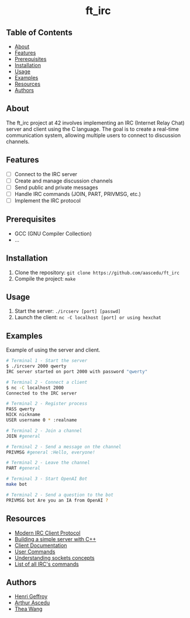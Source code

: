 <center>

# ft_irc

</center>

## Table of Contents

- [About](#about)
- [Features](#features)
- [Prerequisites](#prerequisites)
- [Installation](#installation)
- [Usage](#usage)
- [Examples](#examples)
- [Resources](#resources)
- [Authors](#authors)

## About

The ft_irc project at 42 involves implementing an IRC (Internet Relay Chat) server and client using the C language. The goal is to create a real-time communication system, allowing multiple users to connect to discussion channels.

## Features
- [ ] Connect to the IRC server
- [ ] Create and manage discussion channels
- [ ] Send public and private messages
- [ ] Handle IRC commands (JOIN, PART, PRIVMSG, etc.)
- [ ] Implement the IRC protocol

## Prerequisites
- GCC (GNU Compiler Collection)
- ...

## Installation
1. Clone the repository: `git clone https://github.com/aascedu/ft_irc`
2. Compile the project: `make`

## Usage
1. Start the server: `./ircserv [port] [passwd]`
2. Launch the client: `nc -C localhost [port] or using hexchat`

## Examples
Example of using the server and client.

```bash
# Terminal 1 - Start the server
$ ./ircserv 2000 qwerty
IRC server started on port 2000 with password "qwerty"

# Terminal 2 - Connect a client
$ nc -C localhost 2000
Connected to the IRC server

# Terminal 2 - Register process
PASS qwerty
NICK nickname
USER username 0 * :realname

# Terminal 2 - Join a channel
JOIN #general

# Terminal 2 - Send a message on the channel
PRIVMSG #general :Hello, everyone!

# Terminal 2 - Leave the channel
PART #general

# Terminal 3 - Start OpenAI Bot
make bot

# Terminal 2 - Send a question to the bot
PRIVMSG bot Are you an IA from OpenAI ?
```

## Resources

- [Modern IRC Client Protocol](https://modern.ircdocs.horse/)
- [Building a simple server with C++](https://ncona.com/2019/04/building-a-simple-server-with-cpp/)
- [Client Documentation](https://hexchat.readthedocs.io/en/latest/)
- [User Commands](https://docs.oracle.com/cd/E86824_01/html/E54763/netcat-1.html)
- [Understanding sockets concepts](https://www.ibm.com/docs/en/zos/2.2.0?topic=concepts-understanding-sockets)
- [List of all IRC's commands](https://www.techbull.com/techbull/guide/internet/irccommande.html)

## Authors

- [Henri Geffroy](https://github.com/hgeffroy)
- [Arthur Ascedu](https://github.com/aascedu)
- [Thea Wang](https://github.com/Zwhea)
